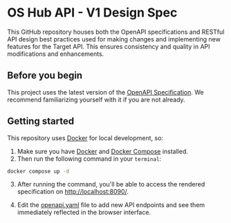 # OS Hub API - V1 Design Spec

This GitHub repository houses both the OpenAPI specifications and RESTful API design best practices used for making changes and implementing new features for the Target API. This ensures consistency and quality in API modifications and enhancements.

## Before you begin

This project uses the latest version of the [OpenAPI Specification](https://swagger.io/specification/). We recommend familiarizing yourself with it if you are not already.

## Getting started

This repository uses [Docker](https://www.docker.com/) for local development, so:

1. Make sure you have [Docker](https://docs.docker.com/engine/install/) and [Docker Compose](https://docs.docker.com/compose/install/) installed.
2. Then run the following command in your `terminal`:

```bash
docker compose up -d
```

3. After running the command, you'll be able to access the rendered specification on [http://localhost:8090/](http://localhost:8090/).

4. Edit the [openapi.yaml](/openapi.yaml) file to add new API endpoints and see them immediately reflected in the browser interface.
